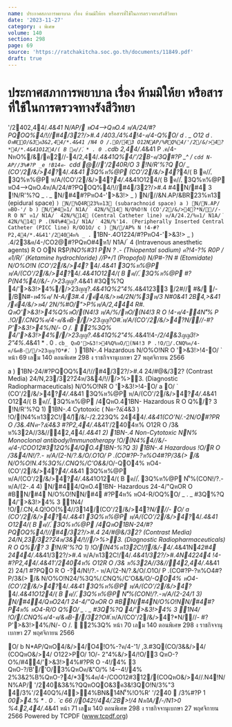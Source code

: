 ```yaml
---
name: ประกาศสภาการพยาบาล เรื่อง ห้ามมิให้ยา หรือสารที่ใช้ในการตรวจทางรังสีวิทยา
date: '2023-11-27'
category: ง พิเศษ
volume: 140
section: 298
page: 69
source: 'https://ratchakitcha.soc.go.th/documents/11849.pdf'
draft: true
---
```


# ประกาศสภาการพยาบาล เรื่อง ห้ามมิให้ยา หรือสารที่ใช้ในการตรวจทางรังสีวิทยา

'/2402,44/*.4&41 N/AP/ หO4-->QหO.4 ห/A/24/#?PQOQ%4/!//#4/32?/>#.4 /403./ํ4%4!4-ค/4-Q%O/ d . _ O12 d . ` OหNO/&3ค3&2,44/*.4&41 /N4 O /.O/ํ43 O12NAP/%RQ%4/'/2/&/>4?*4/*.4&41O124/( B ค//,์ * . 0 . `cdb 2,44/*.4&41 P .ค/4-NหO%/&/ค2//-4/2,44/*.4&41Q%4/'/2B-ค/3Q#?P _^ / `cdd N-AP//3%#?P _e !B14ค- `cdd @//'/240R/O 3 !N/R'%?Q O/ _ (CO'/2/&/>4?*4/*.4&41 3Q%ห%@P (CO'/2/&/>4?*4/( B ค//,์ 3Q%ห%@P ห/A/(CO'/2/&/>4?*4/*.4&41O124/( B ค//,์ 3Q%ห%@P หO4-->QหO.4ห/A/24/#?PQOQ%4/!//#4/32?/>#.4 #4N/#4 3 !N/R'%?Q _ . _ N/#4#?PหO4-'>&3!> _ ) N///&N.AP/&BR23%ห13 (epidural space) ` ) N/%Qํ4R23%ห13 (subarachnoid space) a ) N/N.AP/หBO-'/ b ) N/#4ห1/ N1A/ ํ 42N/%14 N/O%O!N (CO'/2/&/>4?*N///- R O N'ิ ห1/ N1A/ ํ 42N/%14 (Central Catheter line) ห/A/24.2/%ห1/ N1A/ ํ 42N/%14 P .(N4%#4ห1/ N1A/ ํ 42N/%'14. (Peripherally Inserted Central Catheter (PICC line) R/OO1O/ c ) N//AP% N !4-#?P2,44/*.4&41'/240ํ4ห% _ . ` 1BN-.4O1224/#?PหO4-'>&3!> _ ) .4/23&ค/4-/CO2@#?PQหO#4ห1/ N1A/ ํ 4 (Intravenous anesthetic agents) R O ON R$P/N*O%#31 PN ? .- (Thiopental sodium) ค?!4-?% R0P /ค1/R/ ์ (Ketamine hydrochloride) *//P*+/1 (Propofol) N/P#-?N # (Etomidate) N/O%O!N (CO'/2/&/>4?* 4/*.4&41 3Q%ห%@P ห/A/(CO'/2/&/>4?*4/*.4&41O124/( B ค//,์ 3Q%ห%@P #?P(N4%4//&/- />23ญญ?*.4&41 #3Q%?Q 4/'>&3!>4%//>23ญญ?*.4&41Q%2"4%*.4&41233 /2#// #&/ /- /BN#*-ห4%ค/ N-A/*3#.4 /ค์4/&/>ห4/2N/%3ห/3 N#0&41 2B4,>&41 /ค์4/&/>ห4/ 2N/%#O/">P%ห/A/2,444 R#. QหO'>&3!>4%Q%หO/(N4!3 ห/A/%/หO/(N4!3 R O !4-ค/4-ํ4N'็% P .!O//.CNQ%ค/4-ค/&คB-//>23ญญ?O*#.์ห/A/(CO'/2/&/>4?*N///-#?P'>&3!>4%/N/- O /.  2%3Q% 4/'>&3!>4%//>23ญญ?*.4&41Q%2"4%*.4&41!4-*/2/4&3ญญ3!> 2"4%*.4&41 * . 0 . `cb_ QหO'>&3!>4%Q%หO/(N4!3 P .!O//.CNQ%ค/4-ค/&คB-//>23ญญ?O*#.์ ` ) 1BN-.4 Hazardous N/O%O!NR O '>&3!>!4-O/ ` หน้า 69 เลม 140 ตอนพิเศษ 298 ง ราชกิจจานุเบกษา 27 พฤศจิกายน 2566

a ) 1BN-24/#?PQOQ%4/!//#4/32?/>#.4 24/#@&/32? (Contrast Media) 24/N,23/32?2ํ4ห/3&4/!///>%>3. (Diagnostic Radiopharmaceuticals) N/O%O!NR O '>&3!>!4-O/ a O/ ` (CO'/2/&/>4?*4/*.4&41 3Q%ห%@P ห/A/(CO'/2/&/>4?*4/*.4&41 O124/( B ค//,์ 3Q%ห%@P /4QหO.41BN- Hazardous R O Q%/? 3 !N/R'%?Q 1) 1BN-.4 Cytotoxic ( Nค-?&ํ4&3 ) !O/(N4%ห132C!/4/)ึ/&/-/2.223Q% 2444/*.4&41(CO'N/.-2N/O#?PR O /3&.4Nค-?&ํ4&3 #?P2,44/*.4&41'/240ํ4ห% O12R O /3& ห%32A//3&//42,44/*.4&41 2) 1BN-.4 Non-Cytotoxic NN% Monoclonal antibody/Immunotherapy !O/(N4%4//&/-ค/4-/COO12#312Q%4/QO.41BN-%?Q 3) 1BN-.4 Hazardous !O/R O /3&4/N!/?.- ห/A/(2-N/?.&/O/.O1O/ P .(CO#?P-?ห%O4#?P/3&(> /& N/O%O!N.4%3Q%/.CNQ%/C'O&&*/O/-QO4% หO4-(CO'/2/&/>4?*4/*.4&41 3Q%ห%@P ห/A/(CO'/2/&/>4?*4/*.4&41O124/( B ค//,์ 3Q%ห%@P N'็%(CON!/?.-ห/A/(2-.4 4) N/#44/QหO.41BN- Hazardous 24-4/"QหOR O #BN/#4 N/O%O!NN/#4 #?Pํ4ห% หO4-R/OQ%O/ _ . _ #3Q%?Q 4/'>&3!>4% 3 1N4/ !O//.CN,4.Q!OO(%4//314/(CO'/2/&/>4?*N///- O/ a (CO'/2/&/>4?*4/*.4&41 3Q%ห%@P ห/A/(CO'/2/&/>4?*4/*.4&41 O124/( B ค//,์ 3Q%ห%@P /4QหO1BN-24/#?PQOQ%4/!//#4/32?/>#.4 24/#@&/32? (Contrast Media) 24/N,23/32?2ํ4ห/3&4/!///>%>3. (Diagnostic Radiopharmaceuticals) R O Q%/? 3 !N/R'%?Q 1) !O/(N4%ห132C!/)ึ/&/-4/*.4&41N*42#4 2444/*.4&41/32?/>#.4 ห/A/ห132C!/4/*.4&41/32?/>#.4N*42244 !4-#?P2,44/*.4&41'/240ํ4ห% O12R O /3& ห%32A//3&//42,44/*.4&41 2) 24/1 #?PQO R O -?4/N!/?.- ห/A/(2-N/?.&/O/.O1O/ P .(CO#?P-?ห%O4#?P/3&(> /& N/O%O!N24/%3Q%/.CNQ%/C'O&&*/O/-QO4% หO4-(CO'/2/&/>4?*4/*.4&41 3Q%ห%@P ห/A/(CO'/2/&/>4?* 4/*.4&41O124/( B ค//,์ 3Q%ห%@P N'็%(CON!/?.-ห/A/(2-24/1 3) N/#44/QหO24/1 24-4/"QหOR O #BN/#4N/O%O!NN/#4#?Pํ4ห% หO4-R/O Q%O/ _ . _ #3Q%?Q 4/'>&3!>4% 3 1N4/ !O//.CNQ%ค/4-ค/&คB-//32?O*#.์ห/A/(CO'/2/&/>4?*N///- #?P'>&3!>4%/N/- O /.  2%3Q% หน้า 70 เลม 140 ตอนพิเศษ 298 ง ราชกิจจานุเบกษา 27 พฤศจิกายน 2566

O/ b N*AP/QหO4/&/>4/O4!O%-?ค/4-'1/ ,3.#3Q(CO/3&&/>4/ (COQหO&/>4/ O122>PO/ 1O/- 2"4%&/>4/!O/3 QหO-?O%/#44/'>&3!>4%#?PR O -4!/4% 3 QหO-?/B'/์'O/3%QหOค/&"O/% !4--4!/4% 2%3&2%B%QหO-?4/*3%4ค/4-/COO12#312/(COQหO&/>4//.N4!N/N%AP/ '/240&3&%?QQหOQO&3ค3&!3QO!N/3%"3 4/3%'/240Q%/4>4%BN&14N'็%!O%R' '/240  /3%#?P 1 *00>4.% * . 0 . `c 66 //042!/44/.์2B>!/4 Nห1A//-/N1>0 %4.2,44/*.4&41 หน้า 71 เลม 140 ตอนพิเศษ 298 ง ราชกิจจานุเบกษา 27 พฤศจิกายน 2566 Powered by TCPDF (www.tcpdf.org)
